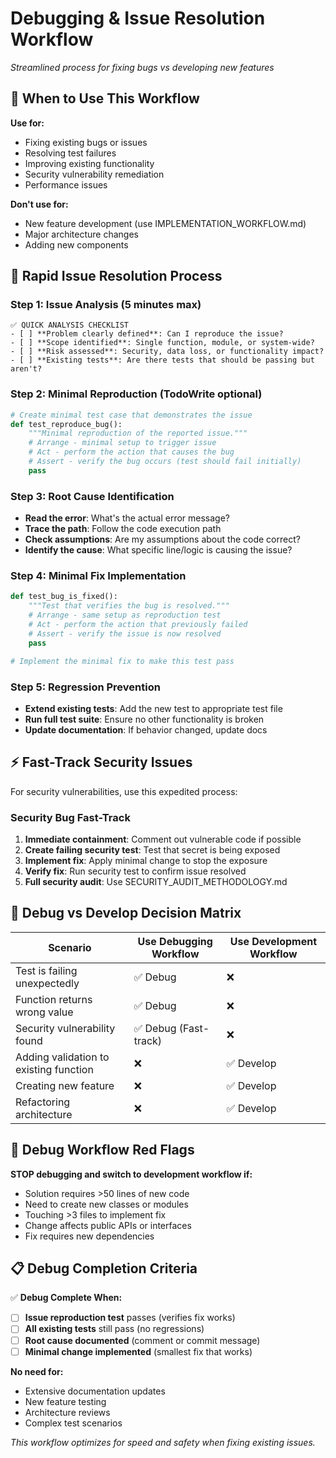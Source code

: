 # Debugging & Issue Resolution Workflow
*Streamlined process for fixing bugs vs developing new features*

## 🔧 **When to Use This Workflow**

**Use for:**
- Fixing existing bugs or issues
- Resolving test failures  
- Improving existing functionality
- Security vulnerability remediation
- Performance issues

**Don't use for:**
- New feature development (use IMPLEMENTATION_WORKFLOW.md)
- Major architecture changes
- Adding new components

## 🚀 **Rapid Issue Resolution Process**

### Step 1: Issue Analysis (5 minutes max)
```
✅ QUICK ANALYSIS CHECKLIST
- [ ] **Problem clearly defined**: Can I reproduce the issue?
- [ ] **Scope identified**: Single function, module, or system-wide?
- [ ] **Risk assessed**: Security, data loss, or functionality impact?
- [ ] **Existing tests**: Are there tests that should be passing but aren't?
```

### Step 2: Minimal Reproduction (TodoWrite optional)
```python
# Create minimal test case that demonstrates the issue
def test_reproduce_bug():
    """Minimal reproduction of the reported issue."""
    # Arrange - minimal setup to trigger issue
    # Act - perform the action that causes the bug
    # Assert - verify the bug occurs (test should fail initially)
    pass
```

### Step 3: Root Cause Identification
- **Read the error**: What's the actual error message?
- **Trace the path**: Follow the code execution path
- **Check assumptions**: Are my assumptions about the code correct?
- **Identify the cause**: What specific line/logic is causing the issue?

### Step 4: Minimal Fix Implementation
```python
def test_bug_is_fixed():
    """Test that verifies the bug is resolved."""
    # Arrange - same setup as reproduction test
    # Act - perform the action that previously failed  
    # Assert - verify the issue is now resolved
    pass

# Implement the minimal fix to make this test pass
```

### Step 5: Regression Prevention
- **Extend existing tests**: Add the new test to appropriate test file
- **Run full test suite**: Ensure no other functionality is broken
- **Update documentation**: If behavior changed, update docs

## ⚡ **Fast-Track Security Issues**

For security vulnerabilities, use this expedited process:

### Security Bug Fast-Track
1. **Immediate containment**: Comment out vulnerable code if possible
2. **Create failing security test**: Test that secret is being exposed
3. **Implement fix**: Apply minimal change to stop the exposure
4. **Verify fix**: Run security test to confirm issue resolved
5. **Full security audit**: Use SECURITY_AUDIT_METHODOLOGY.md

## 🎯 **Debug vs Develop Decision Matrix**

| Scenario | Use Debugging Workflow | Use Development Workflow |
|----------|----------------------|------------------------|
| Test is failing unexpectedly | ✅ Debug | ❌ |
| Function returns wrong value | ✅ Debug | ❌ |
| Security vulnerability found | ✅ Debug (Fast-track) | ❌ |
| Adding validation to existing function | ❌ | ✅ Develop |
| Creating new feature | ❌ | ✅ Develop |
| Refactoring architecture | ❌ | ✅ Develop |

## 🚨 **Debug Workflow Red Flags**

**STOP debugging and switch to development workflow if:**
- Solution requires >50 lines of new code
- Need to create new classes or modules
- Touching >3 files to implement fix
- Change affects public APIs or interfaces
- Fix requires new dependencies

## 📋 **Debug Completion Criteria**

✅ **Debug Complete When:**
- [ ] **Issue reproduction test** passes (verifies fix works)
- [ ] **All existing tests** still pass (no regressions)
- [ ] **Root cause documented** (comment or commit message)
- [ ] **Minimal change implemented** (smallest fix that works)

**No need for:**
- Extensive documentation updates
- New feature testing
- Architecture reviews  
- Complex test scenarios

*This workflow optimizes for speed and safety when fixing existing issues.*